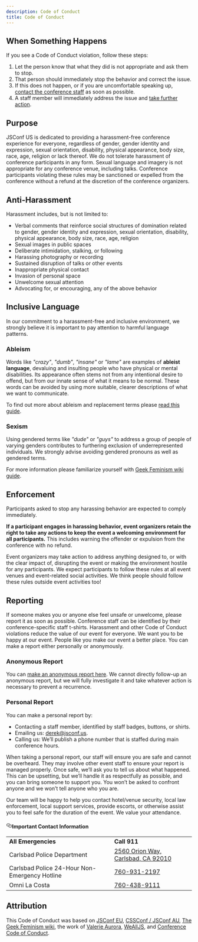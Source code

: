 ```yaml
---
description: Code of Conduct
title: Code of Conduct
---
```


## When Something Happens

If you see a Code of Conduct violation, follow these steps:

1. Let the person know that what they did is not appropriate and ask them to stop.
2. That person should immediately stop the behavior and correct the issue.
3. If this does not happen, or if you are uncomfortable speaking up, [contact the conference staff](#reporting) as soon as possible.
4. A staff member will immediately address the issue and [take further action](#enforcement).

## Purpose

JSConf US is dedicated to providing a harassment-free conference experience for everyone, regardless of gender, gender identity and expression, sexual orientation, disability, physical appearance, body size, race, age, religion or lack thereof. We do not tolerate harassment of conference participants in any form. Sexual language and imagery is not appropriate for any conference venue, including talks. Conference participants violating these rules may be sanctioned or expelled from the conference without a refund at the discretion of the conference organizers.

## Anti-Harassment

Harassment includes, but is not limited to:

* Verbal comments that reinforce social structures of domination related to gender, gender identity and expression, sexual orientation, disability, physical appearance, body size, race, age, religion
* Sexual images in public spaces
* Deliberate intimidation, stalking, or following
* Harassing photography or recording
* Sustained disruption of talks or other events
* Inappropriate physical contact
* Invasion of personal space
* Unwelcome sexual attention
* Advocating for, or encouraging, any of the above behavior

## Inclusive Language

In our commitment to a harassment-free and inclusive environment, we strongly believe it is important to pay attention to harmful language patterns.

### Ableism

Words like _"crazy"_, _"dumb"_, _"insane"_ or _"lame"_ are examples of **ableist language**, devaluing and insulting people who have physical or mental disabilities. Its appearance often stems not from any intentional desire to offend, but from our innate sense of what it means to be normal. These words can be avoided by using more suitable, clearer descriptions of what we want to communicate.

To find out more about ableism and replacement terms please [read this guide](http://www.autistichoya.com/p/ableist-words-and-terms-to-avoid.html).

### Sexism

Using gendered terms like _"dude"_ or _"guys"_ to address a group of people of varying genders contributes to furthering exclusion of underrepresented individuals. We strongly advise avoiding gendered pronouns as well as gendered terms.

For more information please familiarize yourself with [Geek Feminism wiki guide](http://geekfeminism.wikia.com/wiki/Nonsexist_language).

## Enforcement

Participants asked to stop any harassing behavior are expected to comply immediately.

**If a participant engages in harassing behavior, event organizers retain the right to take any actions to keep the event a welcoming environment for all participants.** This includes warning the offender or expulsion from the conference with no refund.

Event organizers may take action to address anything designed to, or with the clear impact of, disrupting the event or making the environment hostile for any participants. We expect participants to follow these rules at all event venues and event-related social activities. We think people should follow these rules outside event activities too!

## Reporting

If someone makes you or anyone else feel unsafe or unwelcome, please report it as soon as possible. Conference staff can be identified by their conference-specific staff t-shirts. Harassment and other Code of Conduct violations reduce the value of our event for everyone. We want you to be happy at our event. People like you make our event a better place. You can make a report either personally or anonymously.

### Anonymous Report

You can [make an anonymous report here][2018-report-form]. We cannot directly follow-up an anonymous report, but we will fully investigate it and take whatever action is necessary to prevent a recurrence.

### Personal Report

You can make a personal report by:

* Contacting a staff member, identified by staff badges, buttons, or shirts.
* Emailing us: [derek@jsconf.us](mailto:derek@jsconf.us).
* Calling us: We’ll publish a phone number that is staffed during main conference hours.

When taking a personal report, our staff will ensure you are safe and cannot be overheard. They may involve other event staff to ensure your report is managed properly. Once safe, we’ll ask you to tell us about what happened. This can be upsetting, but we’ll handle it as respectfully as possible, and you can bring someone to support you. You won’t be asked to confront anyone and we won’t tell anyone who you are.

Our team will be happy to help you contact hotel/venue security, local law enforcement, local support services, provide escorts, or otherwise assist you to feel safe for the duration of the event. We value your attendance.

<div class="Page-CallToAction">
  <h4 id="contact-info"><a href="#contact-info" aria-hidden="true" class="anchor"><svg aria-hidden="true" height="16" version="1.1" viewBox="0 0 16 16" width="16"><path fill-rule="evenodd" d="M4 9h1v1H4c-1.5 0-3-1.69-3-3.5S2.55 3 4 3h4c1.45 0 3 1.69 3 3.5 0 1.41-.91 2.72-2 3.25V8.59c.58-.45 1-1.27 1-2.09C10 5.22 8.98 4 8 4H4c-.98 0-2 1.22-2 2.5S3 9 4 9zm9-3h-1v1h1c1 0 2 1.22 2 2.5S13.98 12 13 12H9c-.98 0-2-1.22-2-2.5 0-.83.42-1.64 1-2.09V6.25c-1.09.53-2 1.84-2 3.25C6 11.31 7.55 13 9 13h4c1.45 0 3-1.69 3-3.5S14.5 6 13 6z"></path></svg></a>Important Contact Information</h4>
  <table>
    <tbody>
      <tr>
        <td><strong>All Emergencies</strong></td>
        <td><strong>Call 911</strong></td>
      </tr>
      <tr>
        <td>Carlsbad Police Department</td>
        <td>
          <a href="https://www.google.com/maps/place/Carlsbad+Police+Department/@33.1380798,-117.267504,17z/data=!4m13!1m7!3m6!1s0x80dc749d25753e85:0x13c0eb5f1859b6e0!2s2560+Orion+Way,+Carlsbad,+CA+92010!3b1!8m2!3d33.1378478!4d-117.2652845!3m4!1s0x80dc749d3a359ab7:0xbb7ace258cfa3f9b!8m2!3d33.1378479!4d-117.2652844">
            2560 Orion Way, Carlsbad, CA 92010
          </a>
        </td>
      </tr>
      <tr>
        <td>Carlsbad Police 24-Hour Non-Emergency Hotline</td>
        <td><a href="tel:760-931-2197">760-931-2197</a></td>
      </tr>
      <tr>
        <td>Omni La Costa</td>
        <td><a href="tel:760-438-9111">760-438-9111</a></td>
      </tr>
    </tbody>
  </table>
</div>

## Attribution

This Code of Conduct was based on [JSConf EU](https://2018.jsconf.eu), [CSSConf / JSConf AU](http://2018.jsconfau.com/), [The Geek Feminism wiki](http://geekfeminism.wikia.com/wiki/Conference_anti-harassment/Policy), the work of [Valerie Aurora](https://frameshiftconsulting.com/code-of-conduct-training/), [WeAllJS](https://wealljs.org/code-of-conduct), and [Conference Code of Conduct](http://confcodeofconduct.com/).

[2018-report-form]: http://bit.ly/JSConfUS2018Report
